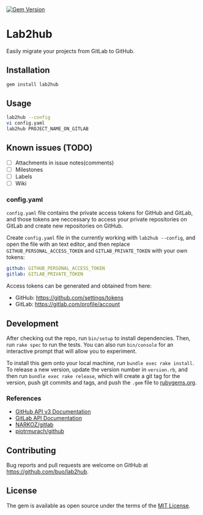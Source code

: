 [![Gem Version](https://badge.fury.io/rb/lab2hub.svg)](https://badge.fury.io/rb/lab2hub)
# Lab2hub

Easily migrate your projects from GitLab to GitHub.

## Installation

```sh
gem install lab2hub
```

## Usage

```sh
lab2hub --config
vi config.yaml
lab2hub PROJECT_NAME_ON_GITLAB
```

## Known issues (TODO)

- [ ] Attachments in issue notes(comments)
- [ ] Milestones
- [ ] Labels
- [ ] Wiki

### config.yaml

`config.yaml` file contains the private access tokens for GitHub and GitLab,
and those tokens are neccessary to access your private repositories on GitLab and
create new repositories on GitHub.

Create `config.yaml` file in the currently working with `lab2hub --config`, and
open the file with an text editor, and then replace `GITHUB_PERSONAL_ACCESS_TOKEN` and `GITLAB_PRIVATE_TOKEN` with your own tokens:

```yaml
github: GITHUB_PERSONAL_ACCESS_TOKEN
gitlab: GITLAB_PRIVATE_TOKEN
```

Access tokens can be generated and obtained from here:

- GitHub: https://github.com/settings/tokens
- GitLab: https://gitlab.com/profile/account

## Development

After checking out the repo, run `bin/setup` to install dependencies. Then, run `rake spec` to run the tests. You can also run `bin/console` for an interactive prompt that will allow you to experiment.

To install this gem onto your local machine, run `bundle exec rake install`. To release a new version, update the version number in `version.rb`, and then run `bundle exec rake release`, which will create a git tag for the version, push git commits and tags, and push the `.gem` file to [rubygems.org](https://rubygems.org).

### References

- [GitHub API v3 Documentation](https://developer.github.com/v3/)
- [GitLab API Documentation](http://docs.gitlab.com/ce/api/README.html)
- [NARKOZ/gitlab](https://github.com/NARKOZ/gitlab)
- [piotrmurach/github](https://github.com/piotrmurach/github)

## Contributing

Bug reports and pull requests are welcome on GitHub at https://github.com/buo/lab2hub.

## License

The gem is available as open source under the terms of the [MIT License](http://opensource.org/licenses/MIT).

